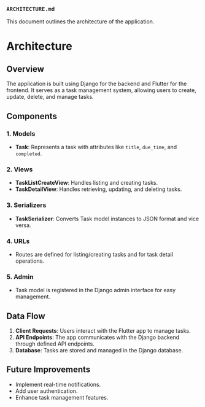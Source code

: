 
### `ARCHITECTURE.md`
This document outlines the architecture of the application.

# Architecture

## Overview
The application is built using Django for the backend and Flutter for the frontend. It serves as a task management system, allowing users to create, update, delete, and manage tasks.

## Components

### 1. Models
- **Task**: Represents a task with attributes like `title`, `due_time`, and `completed`.

### 2. Views
- **TaskListCreateView**: Handles listing and creating tasks.
- **TaskDetailView**: Handles retrieving, updating, and deleting tasks.

### 3. Serializers
- **TaskSerializer**: Converts Task model instances to JSON format and vice versa.

### 4. URLs
- Routes are defined for listing/creating tasks and for task detail operations.

### 5. Admin
- Task model is registered in the Django admin interface for easy management.

## Data Flow
1. **Client Requests**: Users interact with the Flutter app to manage tasks.
2. **API Endpoints**: The app communicates with the Django backend through defined API endpoints.
3. **Database**: Tasks are stored and managed in the Django database.

## Future Improvements
- Implement real-time notifications.
- Add user authentication.
- Enhance task management features.

